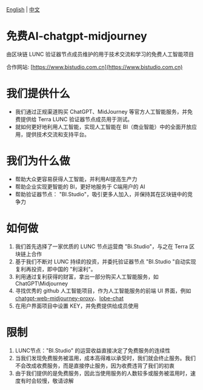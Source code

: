 [English](https://github.com/osbi-code/freeAI-chatgpt-midjourney) | [中文](https://github.com/osbi-code/freeAI-chatgpt-midjourney/blob/main/README_CN.md)
# 免费AI-chatgpt-midjourney
由区块链 LUNC 验证器节点成员维护的用于技术交流和学习的免费人工智能项目  

合作网站: [https://www.bistudio.com.cn](https://www.bistudio.com.cn)

# 我们提供什么
- 我们通过正规渠道购买 ChatGPT、MidJourney 等官方人工智能服务，并免费提供给 Terra LUNC 验证器节点成员用于测试。  
- 就如何更好地利用人工智能，实现人工智能在 BI（商业智能）中的全面开放应用，提供技术交流和支持平台。

# 我们为什么做
- 帮助大众更容易获得人工智能，并利用AI提高生产力
- 帮助企业实现更智能的 BI，更好地服务于 C端用户的 AI
- 帮助验证器节点： "BI.Studio"，吸引更多人加入，并保持其在区块链中的竞争力

# 如何做
1. 我们首先选择了一家优质的 LUNC 节点运营商 "Bi.Studio"，与之在 Terra 区块链上合作
2. 基于我们不断对 LUNC 持续的投资，并委托验证器节点 "BI.Studio "自动实现复利再投资，即中国的 "利滚利"。
3. 利用通过复利获得的财富，拿出一部分购买人工智能服务，如 ChatGPT\Midjourney
4. 寻找优秀的 github 人工智能项目，作为人工智能服务的前端 UI 界面，例如 [chatgpt-web-midjourney-proxy](https://github.com/Dooy/chatgpt-web-midjourney-proxy)、[lobe-chat](https://github.com/lobehub/lobe-chat)
5. 在用户界面项目中设置 KEY，并免费提供给成员使用

# 限制
1. LUNC节点："BI.Studio" 的运营收益直接决定了免费服务的连续性
2. 当我们发现免费服务被滥用，成本高得难以承受时，我们就会终止服务。我们不会改成收费服务，而是直接停止服务，因为收费违背了我们的初衷
3. 由于我们提供的是免费服务，因此当使用服务的人数较多或服务被滥用时，速度有时会较慢，敬请谅解

